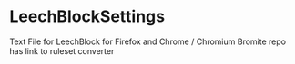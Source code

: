 # LeechBlockSettings
Text File for LeechBlock for Firefox and Chrome / Chromium
Bromite repo has link to ruleset converter

